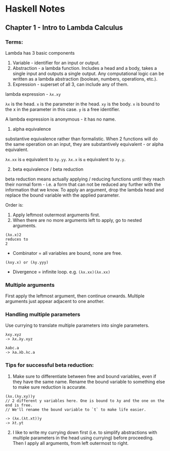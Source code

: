 # Haskell Notes

## Chapter 1 - Intro to Lambda Calculus

### Terms:

Lambda has 3 basic components

1. Variable - identifier for an input or output.
2. Abstraction - a lambda function. Includes a head and a body, takes a single input and outputs a single output. Any computational logic can be written as a lambda abstraction (boolean, numbers, operations, etc.).
3. Expression - superset of all 3, can include any of them.

lambda expression - `λx.xy`

`λx` is the head. `x` is the parameter in the head.
`xy` is the body. `x` is bound to the x in the parameter in this case. `y` is a free identifier.

A lambda expression is anonymous - it has no name.

1. alpha equivalence

substantive equivalence rather than formalistic. When 2 functions will do the same operation on an input, they are substantively equivalent - or alpha equivalent.

`λx.xx` is `⍺` equivalent to `λy.yy`.
`λx.x` is `⍺` equivalent to `λy.y`.

2. beta equivalence / beta reduction

beta reduction means actually applying / reducing functions until they reach their normal form - i.e. a form that can not be reduced any further with the information that we know. To apply an argument, drop the lambda head and replace the bound variable with the applied parameter.


Order is:
1. Apply leftmost outermost arguments first.
2. When there are no more arguments left to apply, go to nested arguments.

```
(λx.x)2
reduces to
2
```

* Combinator = all variables are bound, none are free.

```
(λxy.x) or (λy.yyy)
```

* Divergence = infinite loop. e.g. `(λx.xx)(λx.xx)`

### Multiple arguments
First apply the leftmost argument, then continue onwards. 
Multiple arguments just appear adjacent to one another.

### Handling multiple parameters
Use currying to translate multiple parameters into single parameters.

```
λxy.xyz
-> λx.λy.xyz

λabc.a
-> λa.λb.λc.a
```

### Tips for successful beta reduction:

1. Make sure to differentiate between free and bound variables, even if they have the same name. Rename the bound variable to something else to make sure reduction is accurate.

```
(λx.(λy.xy))y
// 2 different y variables here. One is bound to λy and the one on the end is free.
// We'll rename the bound variable to `t` to make life easier.

-> (λx.(λt.xt))y
-> λt.yt
```

2. I like to write my currying down first (i.e. to simplify abstractions with multiple parameters in the head using currying) before proceeding. Then I apply all arguments, from left outermost to right.


